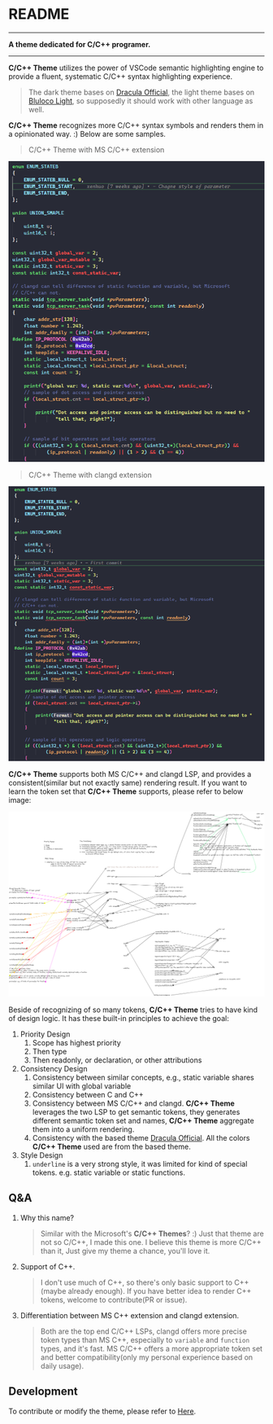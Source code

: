 # README

---

**A theme dedicated for C/C++ programer.**

---

**C/C++ Theme** utilizes the power of VSCode semantic highlighting engine to provide a fluent, systematic C/C++ syntax highlighting experience.

> The dark theme bases on [Dracula Official](https://marketplace.visualstudio.com/items?itemName=dracula-theme.theme-dracula), the light theme bases on [Bluloco Light](https://marketplace.visualstudio.com/items?itemName=uloco.theme-bluloco-light), so supposedly it should work with other language as well.


**C/C++ Theme** recognizes more C/C++ syntax symbols and renders them in a opinionated way. :) Below are some samples.

> C/C++ Theme with MS C/C++ extension

![](Image/README_2023-06-22-21-02-03.png)

> C/C++ Theme with clangd extension

![](Image/README_2023-06-22-21-03-10.png)

**C/C++ Theme** supports both MS C/C++ and clangd LSP, and provides a consistent(similar but not exactly same) rendering result. If you want to learn the token set that **C/C++ Theme** supports, please refer to below image:

![](Image/The%20C%202023-04-29%2021.23.52.excalidraw.png)

Beside of recognizing of so many tokens, **C/C++ Theme** tries to have kind of design logic. It has these built-in principles to achieve the goal:

1. Priority Design
   1. Scope has highest priority
   2. Then type
   3. Then readonly, or declaration, or other attributions
2. Consistency Design
   1. Consistency between similar concepts, e.g., static variable shares similar UI with global variable
   2. Consistency between C and C++
   3. Consistency between MS C/C++ and clangd. **C/C++ Theme** leverages the two LSP to get semantic tokens, they generates different semantic token set and names, **C/C++ Theme** aggregate them into a uniform rendering.
   4. Consistency with the based theme [Dracula Official](https://github.com/dracula/visual-studio-code.git). All the colors **C/C++ Theme** used are from the based theme.
3. Style Design
   1. `underline` is a very strong style, it was limited for kind of special tokens. e.g. static variable or static functions.

## Q&A

1. Why this name?
    > Similar with the Microsoft's **C/C++ Themes**? :) Just that theme are not so C/C++, I made this one. I believe this theme is more C/C++ than it, Just give my theme a chance, you'll love it.
    
2. Support of C++.
    > I don't use much of C++, so there's only basic support to C++(maybe already enough). If you have better idea to render C++ tokens, welcome to contribute(PR or issue).

3. Differentiation between MS C++ extension and clangd extension.
    > Both are the top end C/C++ LSPs, clangd offers more precise token types than MS C++, especially to `variable` and `function` types, and it's fast. MS C/C++ offers a more appropriate token set and better compatibility(only my personal experience based on daily usage).


## Development

To contribute or modify the theme, please refer to [Here](./Develop.md).
 